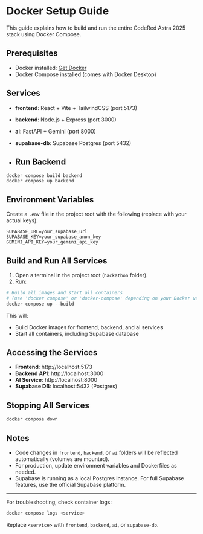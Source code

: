 # Docker Setup Guide

This guide explains how to build and run the entire CodeRed Astra 2025 stack using Docker Compose.

## Prerequisites

- Docker installed: [Get Docker](https://docs.docker.com/get-docker/)
- Docker Compose installed (comes with Docker Desktop)

## Services

- **frontend**: React + Vite + TailwindCSS (port 5173)
- **backend**: Node.js + Express (port 3000)
- **ai**: FastAPI + Gemini (port 8000)
- **supabase-db**: Supabase Postgres (port 5432)

- ## Run Backend
 ```
docker compose build backend
docker compose up backend
```

## Environment Variables

Create a `.env` file in the project root with the following (replace with your actual keys):

```
SUPABASE_URL=your_supabase_url
SUPABASE_KEY=your_supabase_anon_key
GEMINI_API_KEY=your_gemini_api_key
```

## Build and Run All Services

1. Open a terminal in the project root (`hackathon` folder).
2. Run:

```powershell
# Build all images and start all containers
# (use 'docker compose' or 'docker-compose' depending on your Docker version)
docker compose up --build
```

This will:

- Build Docker images for frontend, backend, and ai services
- Start all containers, including Supabase database

## Accessing the Services

- **Frontend**: http://localhost:5173
- **Backend API**: http://localhost:3000
- **AI Service**: http://localhost:8000
- **Supabase DB**: localhost:5432 (Postgres)

## Stopping All Services

```powershell
docker compose down
```

## Notes

- Code changes in `frontend`, `backend`, or `ai` folders will be reflected automatically (volumes are mounted).
- For production, update environment variables and Dockerfiles as needed.
- Supabase is running as a local Postgres instance. For full Supabase features, use the official Supabase platform.

---

For troubleshooting, check container logs:

```powershell
docker compose logs <service>
```

Replace `<service>` with `frontend`, `backend`, `ai`, or `supabase-db`.
